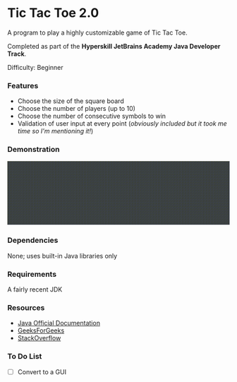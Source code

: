# Tic Tac Toe 2.0

A program to play a highly customizable game of Tic Tac Toe.

Completed as part of the **Hyperskill JetBrains Academy Java Developer Track**.

Difficulty: Beginner

### Features
* Choose the size of the square board 
* Choose the number of players (up to 10)
* Choose the number of consecutive symbols to win
* Validation of user input at every point (*obviously included but it took me time so I'm mentioning it!*)

### Demonstration
![Demo](media/demo.gif)

### Dependencies

None; uses built-in Java libraries only

### Requirements

A fairly recent JDK

### Resources

* [Java Official Documentation](https://docs.oracle.com/javase/8/docs/)
* [GeeksForGeeks](https://www.geeksforgeeks.org/)
* [StackOverflow](https://stackoverflow.com/)

### To Do List

- [ ] Convert to a GUI